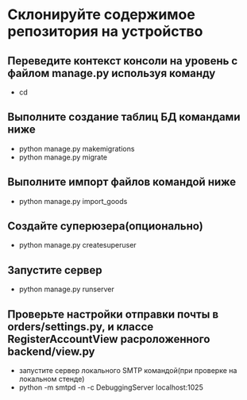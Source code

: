 #   Склонируйте содержимое репозитория на устройство

## Переведите контекст консоли на уровень с файлом manage.py используя команду
* cd

## Выполните создание таблиц БД командами ниже
* python manage.py makemigrations
* python manage.py migrate

## Выполните импорт файлов командой ниже
* python manage.py import_goods

## Создайте суперюзера(опционально)
* python manage.py createsuperuser

## Запустите сервер 
* python manage.py runserver

## Проверьте настройки отправки почты в orders/settings.py, и классе RegisterAccountView расроложенного backend/view.py
*  запустите сервер локального SMTP командой(при проверке на локальном стенде)
* python -m smtpd -n -c DebuggingServer localhost:1025

